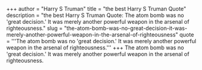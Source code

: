 +++
author = "Harry S Truman"
title = "the best Harry S Truman Quote"
description = "the best Harry S Truman Quote: The atom bomb was no 'great decision.' It was merely another powerful weapon in the arsenal of righteousness."
slug = "the-atom-bomb-was-no-great-decision-it-was-merely-another-powerful-weapon-in-the-arsenal-of-righteousness"
quote = '''The atom bomb was no 'great decision.' It was merely another powerful weapon in the arsenal of righteousness.'''
+++
The atom bomb was no 'great decision.' It was merely another powerful weapon in the arsenal of righteousness.
